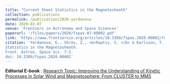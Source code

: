 ```yaml
---
title: "Current Sheet Statistics in the Magnetosheath"
collection: publications
permalink: /publication/2020-yordanova
date: 2020-02-07
venue: 'Frontiers in Astronomy and Space Sciences'
paperurl: '/files/papers/2020/fspas-07-00002.pdf'
link: 'https://www.frontiersin.org/articles/10.3389/fspas.2020.00002/full'
citation: 'Yordanova, E., Vörös, Z., <b>Raptis, S. </b> & Karlsson, T. (2020). Current Sheet
Statistics in the Magnetosheath.
Front. Astron. Space Sci. 7:2.
doi: 10.3389/fspas.2020.00002'
---
```

**Editorial E-book** :  [Research Topic: Improving the Understanding of Kinetic Processes in Solar Wind and Magnetosphere: From CLUSTER to MMS](/files/papers/2020/9782889662418.pdf)
